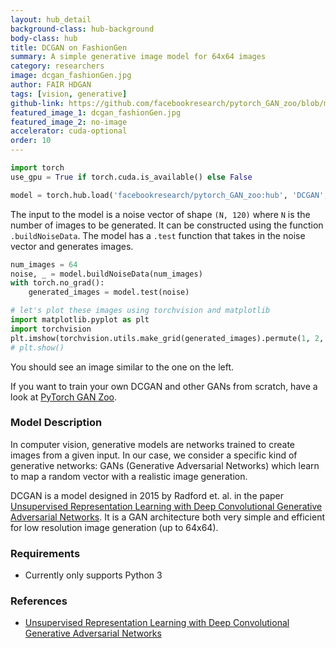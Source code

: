 ```yaml
---
layout: hub_detail
background-class: hub-background
body-class: hub
title: DCGAN on FashionGen
summary: A simple generative image model for 64x64 images
category: researchers
image: dcgan_fashionGen.jpg
author: FAIR HDGAN
tags: [vision, generative]
github-link: https://github.com/facebookresearch/pytorch_GAN_zoo/blob/master/models/DCGAN.py
featured_image_1: dcgan_fashionGen.jpg
featured_image_2: no-image
accelerator: cuda-optional
order: 10
---
```


```python
import torch
use_gpu = True if torch.cuda.is_available() else False

model = torch.hub.load('facebookresearch/pytorch_GAN_zoo:hub', 'DCGAN', pretrained=True, useGPU=use_gpu)
```

The input to the model is a noise vector of shape `(N, 120)` where `N` is the number of images to be generated.
It can be constructed using the function `.buildNoiseData`.
The model has a `.test` function that takes in the noise vector and generates images.

```python
num_images = 64
noise, _ = model.buildNoiseData(num_images)
with torch.no_grad():
    generated_images = model.test(noise)

# let's plot these images using torchvision and matplotlib
import matplotlib.pyplot as plt
import torchvision
plt.imshow(torchvision.utils.make_grid(generated_images).permute(1, 2, 0).cpu().numpy())
# plt.show()
```

You should see an image similar to the one on the left.

If you want to train your own DCGAN and other GANs from scratch, have a look at [PyTorch GAN Zoo](https://github.com/facebookresearch/pytorch_GAN_zoo).

### Model Description

In computer vision, generative models are networks trained to create images from a given input. In our case, we consider a specific kind of generative networks: GANs (Generative Adversarial Networks) which learn to map a random vector with a realistic image generation.

DCGAN is a model designed in 2015 by Radford et. al. in the paper [Unsupervised Representation Learning with Deep Convolutional Generative Adversarial Networks](https://arxiv.org/abs/1511.06434). It is a GAN architecture both very simple and efficient for low resolution image generation (up to 64x64).



### Requirements

- Currently only supports Python 3

### References

- [Unsupervised Representation Learning with Deep Convolutional Generative Adversarial Networks](https://arxiv.org/abs/1511.06434)
